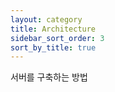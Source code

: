 ```yaml
---
layout: category
title: Architecture
sidebar_sort_order: 3
sort_by_title: true
---
```


서버를 구축하는 방법
